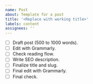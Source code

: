 ```yaml
---
name: Post
about: Template for a post
title: '<Replace with working title>'
labels: content
assignees: ''
---
```


- [ ] Draft post (500 to 1000 words).
- [ ] Edit with Grammarly.
- [ ] Check reading flow.
- [ ] Write SEO description.
- [ ] Finalize title and slug.
- [ ] Final edit with Grammarly.
- [ ] Final check.
